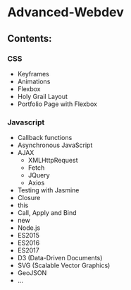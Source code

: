 # Advanced-Webdev

## Contents:

### CSS

* Keyframes
* Animations
* Flexbox
* Holy Grail Layout
* Portfolio Page with Flexbox

### Javascript

* Callback functions
* Asynchronous JavaScript
* AJAX
    * XMLHttpRequest
    * Fetch
    * JQuery
    * Axios
* Testing with Jasmine
* Closure
* this
* Call, Apply and Bind
* new
* Node.js
* ES2015
* ES2016
* ES2017
* D3 (Data-Driven Documents)
* SVG (Scalable Vector Graphics)
* GeoJSON
* ...
